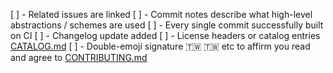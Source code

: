 [ ] - Related issues are linked
[ ] - Commit notes describe what high-level abstractions / schemes are used
[ ] - Every single commit successfully built on CI
[ ] - Changelog update added
[ ] - License headers or catalog entries [CATALOG.md](CATALOG.md)
[ ] - Double-emoji signature :taiwan: :taiwan: etc to affirm you read and agree to [CONTRIBUTING.md](CONTRIBUTING.md)

